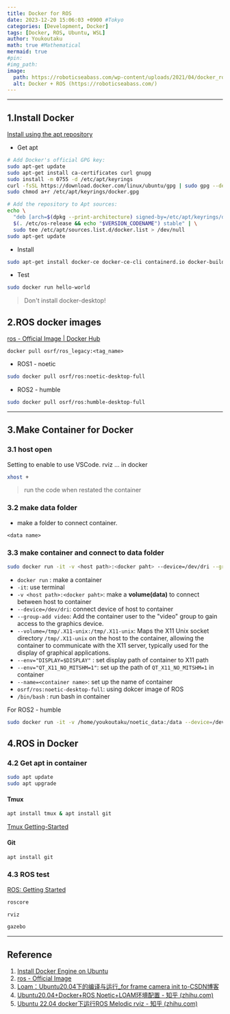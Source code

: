 ```yaml
---
title: Docker for ROS
date: 2023-12-20 15:06:03 +0900 #Tokyo
categories: [Development, Docker]
tags: [Docker, ROS, Ubuntu, WSL]
author: Youkoutaku
math: true #Mathematical
mermaid: true
#pin: 
#img_path: 
image:
  path: https://roboticseabass.com/wp-content/uploads/2021/04/docker_ros_banner-1.png
  alt: Docker + ROS (https://roboticseabass.com/)
---
```

---

## 1.Install Docker
[Install using the apt repository](https://docs.docker.com/engine/install/ubuntu/#install-using-the-repository)

- Get apt

```bash
# Add Docker's official GPG key:
sudo apt-get update
sudo apt-get install ca-certificates curl gnupg
sudo install -m 0755 -d /etc/apt/keyrings
curl -fsSL https://download.docker.com/linux/ubuntu/gpg | sudo gpg --dearmor -o /etc/apt/keyrings/docker.gpg
sudo chmod a+r /etc/apt/keyrings/docker.gpg
```

```bash
# Add the repository to Apt sources:
echo \
  "deb [arch=$(dpkg --print-architecture) signed-by=/etc/apt/keyrings/docker.gpg] https://download.docker.com/linux/ubuntu \
  $(. /etc/os-release && echo "$VERSION_CODENAME") stable" | \
  sudo tee /etc/apt/sources.list.d/docker.list > /dev/null
sudo apt-get update
```

- Install

```bash
sudo apt-get install docker-ce docker-ce-cli containerd.io docker-buildx-plugin docker-compose-plugin
```

- Test

```bash
sudo docker run hello-world
```

>Don't install docker-desktop!

##  2.ROS docker images
[ros - Official Image | Docker Hub](https://hub.docker.com/_/ros/)

`docker pull osrf/ros_legacy:<tag_name>`

- ROS1 - noetic

```bash
sudo docker pull osrf/ros:noetic-desktop-full
```
- ROS2 - humble

```bash
sudo docker pull osrf/ros:humble-desktop-full
```

---
## 3.Make Container for Docker
### 3.1 host open
Setting to enable to  use VSCode. rviz ... in docker

```bash
xhost +
```
> run the code when restated the container 

### 3.2 make data folder
- make a folder to connect container.

`<data name>`

### 3.3 make container and connect to data folder
```bash
sudo docker run -it -v <host path>:<docker paht> --device=/dev/dri --group-add video --volume=/tmp/.X11-unix:/tmp/.X11-unix  --env="DISPLAY=$DISPLAY" --env="QT_X11_NO_MITSHM=1" --name=<container name> osrf/ros:noetic-desktop-full  /bin/bash
```
- `docker run` : make a container
- `-it`: use terminal
- `-v <host path>:<docker paht>`: make a **volume(data)** to connect between host to container
- `--device=/dev/dri`: connect device of host to container
- `--group-add video`: Add the container user to the "video" group to gain access to the graphics device.
- `--volume=/tmp/.X11-unix:/tmp/.X11-unix`: Maps the X11 Unix socket directory `/tmp/.X11-unix` on the host to the container, allowing the container to communicate with the X11 server, typically used for the display of graphical applications.
- `--env="DISPLAY=$DISPLAY"` : set display path of container to X11 path
- `--env="QT_X11_NO_MITSHM=1"`: set up the path of `QT_X11_NO_MITSHM=1` in container
- `--name=<container name>`: set up the name of container
- `osrf/ros:noetic-desktop-full`: using dokcer image of ROS
- `/bin/bash` : run bash in container

For ROS2 - humble
```bash
sudo docker run -it -v /home/youkoutaku/noetic_data:/data --device=/dev/dri --group-add video --volume=/tmp/.X11-unix:/tmp/.X11-unix  --env="DISPLAY=$DISPLAY" --env="QT_X11_NO_MITSHM=1" --name=humble_ros osrf/ros:humble-desktop-full  /bin/bash
```

## 4.ROS in Docker
### 4.2 Get apt in container 
```bash
sudo apt update
sudo apt upgrade
```

#### Tmux
```bash
apt install tmux & apt install git
```
[Tmux Getting-Started](https://github.com/tmux/tmux/wiki/Getting-Started)

#### Git
```bash
apt install git
```

### 4.3 ROS test
[ROS: Getting Started](https://www.ros.org/blog/getting-started/)

```bash
roscore
```

```bash
rviz
```

```bash
gazebo
```

---
## Reference
1. [Install Docker Engine on Ubuntu](https://docs.docker.com/engine/install/ubuntu/#install-using-the-repository)
2. [ros - Official Image](https://hub.docker.com/_/ros/)
3. [Loam：Ubuntu20.04下的编译与运行_for frame camera init to-CSDN博客](https://blog.csdn.net/weixin_44156680/article/details/117705830)
4. [Ubuntu20.04+Docker+ROS Noetic+LOAM环境配置 - 知乎 (zhihu.com)](https://zhuanlan.zhihu.com/p/552273212)
5. [Ubuntu 22.04 docker下运行ROS Melodic rviz - 知乎 (zhihu.com)](https://zhuanlan.zhihu.com/p/586391583)